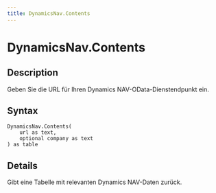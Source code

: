 ```yaml
---
title: DynamicsNav.Contents
---
```


# DynamicsNav.Contents


## Description

Geben Sie die URL für Ihren Dynamics NAV-OData-Dienstendpunkt ein.


## Syntax

```powerquery
DynamicsNav.Contents(
    url as text,
    optional company as text
) as table
```


## Details

Gibt eine Tabelle mit relevanten Dynamics NAV-Daten zurück. 


